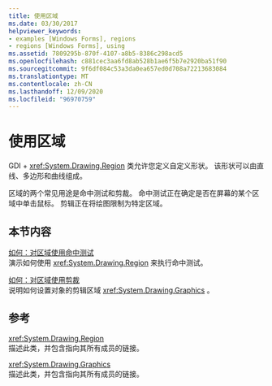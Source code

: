 ```yaml
---
title: 使用区域
ms.date: 03/30/2017
helpviewer_keywords:
- examples [Windows Forms], regions
- regions [Windows Forms], using
ms.assetid: 7809295b-870f-4107-a8b5-8386c298acd5
ms.openlocfilehash: c881cec3aa6fd8ab528b1ae6f5b7e2920ba51f90
ms.sourcegitcommit: 9f6df084c53a3da0ea657ed0d708a72213683084
ms.translationtype: MT
ms.contentlocale: zh-CN
ms.lasthandoff: 12/09/2020
ms.locfileid: "96970759"
---
```

# <a name="using-regions"></a>使用区域
GDI + <xref:System.Drawing.Region> 类允许您定义自定义形状。 该形状可以由直线、多边形和曲线组成。  
  
 区域的两个常见用途是命中测试和剪裁。 命中测试正在确定是否在屏幕的某个区域中单击鼠标。 剪辑正在将绘图限制为特定区域。  
  
## <a name="in-this-section"></a>本节内容  
 [如何：对区域使用命中测试](how-to-use-hit-testing-with-a-region.md)  
 演示如何使用 <xref:System.Drawing.Region> 来执行命中测试。  
  
 [如何：对区域使用剪裁](how-to-use-clipping-with-a-region.md)  
 说明如何设置对象的剪辑区域 <xref:System.Drawing.Graphics> 。  
  
## <a name="reference"></a>参考  
 <xref:System.Drawing.Region>  
 描述此类，并包含指向其所有成员的链接。  
  
 <xref:System.Drawing.Graphics>  
 描述此类，并包含指向其所有成员的链接。
